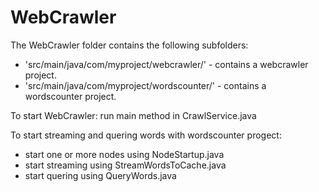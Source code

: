 # WebCrawler

The WebCrawler folder contains the following subfolders:
- 'src/main/java/com/myproject/webcrawler/' - contains a webcrawler project.
- 'src/main/java/com/myproject/wordscounter/' - contains a wordscounter project.

To start WebCrawler: run main method in CrawlService.java 

To start streaming and quering words with wordscounter progect:
- start one or more nodes using NodeStartup.java
- start streaming using StreamWordsToCache.java
- start quering using QueryWords.java
